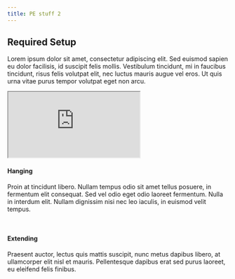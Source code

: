 ```yaml
---
title: PE stuff 2
---
```


## Required Setup

Lorem ipsum dolor sit amet, consectetur adipiscing elit. Sed euismod sapien eu dolor facilisis, id suscipit felis mollis. Vestibulum tincidunt, mi in faucibus tincidunt, risus felis volutpat elit, nec luctus mauris augue vel eros. Ut quis urna vitae purus tempor volutpat eget non arcu.

<iframe src="https://www.youtube.com/watch?v=BaFa78KsoQg" height="auto" width="auto"></iframe>

<br>

#### Hanging

Proin at tincidunt libero. Nullam tempus odio sit amet tellus posuere, in fermentum elit consequat. Sed vel odio eget odio laoreet fermentum. Nulla in interdum elit. Nullam dignissim nisi nec leo iaculis, in euismod velit tempus.

<br> 

#### Extending

Praesent auctor, lectus quis mattis suscipit, nunc metus dapibus libero, at ullamcorper elit nisl et mauris. Pellentesque dapibus erat sed purus laoreet, eu eleifend felis finibus.
